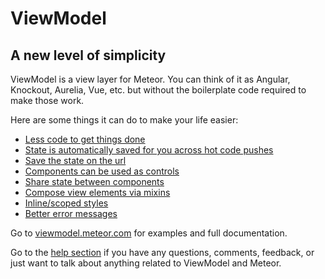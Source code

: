 # ViewModel
## A new level of simplicity

ViewModel is a view layer for Meteor. You can think of it as Angular, Knockout, Aurelia, Vue, etc. but without the boilerplate code required to make those work.

Here are some things it can do to make your life easier:

- [Less code to get things done][1]
- [State is automatically saved for you across hot code pushes][2]
- [Save the state on the url][3]
- [Components can be used as controls][4]
- [Share state between components][5]
- [Compose view elements via mixins][6]
- [Inline/scoped styles][7]
- [Better error messages][8]

Go to [viewmodel.meteor.com][9] for examples and full documentation.

Go to the [help section][10] if you have any questions, comments, feedback, or just want to talk about anything related to ViewModel and Meteor.

[1]:https://viewmodel.meteor.com/docs#comparison
[2]:https://viewmodel.meteor.com/docs/misc#hotcodepush
[3]:https://viewmodel.meteor.com/docs/misc#stateonurl
[4]:https://viewmodel.meteor.com/docs/misc#controls
[5]:https://viewmodel.meteor.com/docs/viewmodels#share
[6]:https://viewmodel.meteor.com/docs/viewmodels#mixin
[7]:https://viewmodel.meteor.com/docs/misc#inlinestyles
[8]:https://viewmodel.meteor.com/docs/misc#bettererrors
[9]:http://viewmodel.meteor.com/
[10]:http://viewmodelboard.meteor.com/
